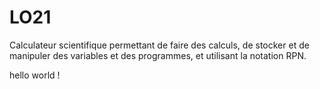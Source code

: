 # LO21
Calculateur scientifique permettant de faire des calculs, de stocker et de manipuler des variables et des programmes, et utilisant la notation RPN.


hello world !
